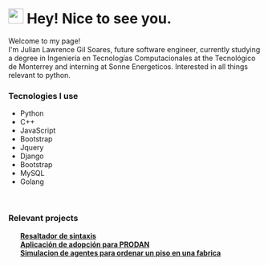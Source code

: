 <h1><img src="https://emojis.slackmojis.com/emojis/images/1531849430/4246/blob-sunglasses.gif?1531849430" width="30"/> Hey! Nice to see you.</h1>


<p>Welcome to my page! </br> I'm Julian Lawrence Gil Soares, future software engineer, currently studying a degree in Ingeniería en Tecnologías Computacionales at the Tecnológico de Monterrey and interning at Sonne Energeticos. Interested in all things relevant to python.

<br>
<h3>Tecnologies I use</h3>
<ul id="list">
  <li>Python</li>
  <li>C++</li>
  <li>JavaScript</li>
  <li>Bootstrap</li>
  <li>Jquery</li>
  <li>Django</li>
  <li>Bootstrap</li>
  <li>MySQL</li>
  <li>Golang</li>
</ul>
<br>

<h3>Relevant projects</h3>
<ul>
  <a href="https://github.com/Julian7312/Resaltador-de-sintaxis.git"><b>Resaltador de sintaxis</b></a><br>
  <a href="https://github.com/JoseA725/ProyectoProdan.git"><b>Aplicación de adopción para PRODAN</b></a><br>
  <a href="https://github.com/Julian7312/Proyecto-multi-agentes.git"><b>Simulacion de agentes para ordenar un piso en una fabrica</b></a><br>
</ul>

